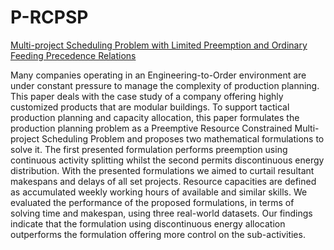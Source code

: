 # P-RCPSP
[Multi-project Scheduling Problem with Limited Preemption and Ordinary Feeding Precedence Relations](https://link.springer.com/chapter/10.1007/978-3-031-71645-4_36)

Many companies operating in an Engineering-to-Order environment are under constant pressure to manage the complexity of production planning. This paper deals with the case study of a company offering highly customized products that are modular buildings. To support tactical production planning and capacity allocation, this paper formulates the production planning problem as a Preemptive Resource Constrained Multi-project Scheduling Problem and proposes two mathematical formulations to solve it. The first presented formulation performs preemption using continuous activity splitting whilst the second permits discontinuous energy distribution. With the presented formulations we aimed to curtail resultant makespans and delays of all set projects. Resource capacities are defined as accumulated weekly working hours of available and similar skills. We evaluated the performance of the proposed formulations, in terms of solving time and makespan, using three real-world datasets. Our findings indicate that the formulation using discontinuous energy allocation outperforms the formulation offering more control on the sub-activities.


